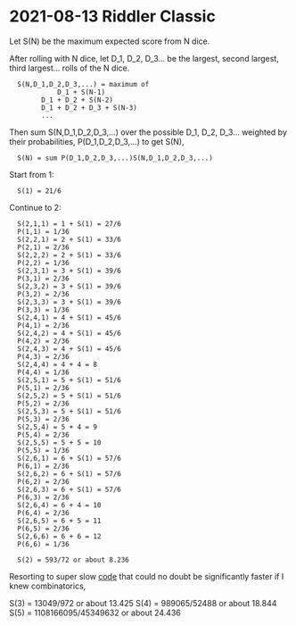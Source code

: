 2021-08-13 Riddler Classic
==========================
Let S(N) be the maximum expected score from N dice.

After rolling with N dice, let D_1, D_2, D_3... be the largest, second largest,
third largest... rolls of the N dice.
```
  S(N,D_1,D_2,D_3,...) = maximum of
            D_1 + S(N-1)
	    D_1 + D_2 + S(N-2)
	    D_1 + D_2 + D_3 + S(N-3)
	    ...
```
Then sum S(N,D_1,D_2,D_3,...) over the possible D_1, D_2, D_3... weighted by
their probabilities, P(D_1,D_2,D_3,...) to get S(N),
```
  S(N) = sum P(D_1,D_2,D_3,...)S(N,D_1,D_2,D_3,...)
```

Start from 1:
```
  S(1) = 21/6
```

Continue to 2:
```
  S(2,1,1) = 1 + S(1) = 27/6
  P(1,1) = 1/36
  S(2,2,1) = 2 + S(1) = 33/6
  P(2,1) = 2/36
  S(2,2,2) = 2 + S(1) = 33/6
  P(2,2) = 1/36
  S(2,3,1) = 3 + S(1) = 39/6
  P(3,1) = 2/36
  S(2,3,2) = 3 + S(1) = 39/6
  P(3,2) = 2/36
  S(2,3,3) = 3 + S(1) = 39/6
  P(3,3) = 1/36
  S(2,4,1) = 4 + S(1) = 45/6
  P(4,1) = 2/36
  S(2,4,2) = 4 + S(1) = 45/6
  P(4,2) = 2/36
  S(2,4,3) = 4 + S(1) = 45/6
  P(4,3) = 2/36
  S(2,4,4) = 4 + 4 = 8
  P(4,4) = 1/36
  S(2,5,1) = 5 + S(1) = 51/6
  P(5,1) = 2/36
  S(2,5,2) = 5 + S(1) = 51/6
  P(5,2) = 2/36
  S(2,5,3) = 5 + S(1) = 51/6
  P(5,3) = 2/36
  S(2,5,4) = 5 + 4 = 9
  P(5,4) = 2/36
  S(2,5,5) = 5 + 5 = 10
  P(5,5) = 1/36
  S(2,6,1) = 6 + S(1) = 57/6
  P(6,1) = 2/36
  S(2,6,2) = 6 + S(1) = 57/6
  P(6,2) = 2/36
  S(2,6,3) = 6 + S(1) = 57/6
  P(6,3) = 2/36
  S(2,6,4) = 6 + 4 = 10
  P(6,4) = 2/36
  S(2,6,5) = 6 + 5 = 11
  P(6,5) = 2/36
  S(2,6,6) = 6 + 6 = 12
  P(6,6) = 1/36

  S(2) = 593/72 or about 8.236
```
Resorting to super slow [code](20210813c.hs) that could no doubt be
significantly faster if I knew combinatorics,

S(3) = 13049/972 or about 13.425
S(4) = 989065/52488 or about 18.844
S(5) = 1108166095/45349632 or about 24.436
